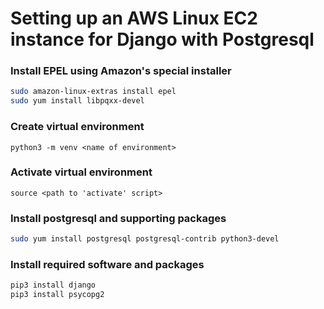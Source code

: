 # Setting up an AWS Linux EC2 instance for Django with Postgresql

### Install EPEL using Amazon's special installer
```bash
sudo amazon-linux-extras install epel
sudo yum install libpqxx-devel
```

### Create virtual environment
```
python3 -m venv <name of environment>
```

### Activate virtual environment
```
source <path to 'activate' script>
```

### Install postgresql and supporting packages
```bash
sudo yum install postgresql postgresql-contrib python3-devel
```

### Install required software and packages
```bash
pip3 install django
pip3 install psycopg2
```
